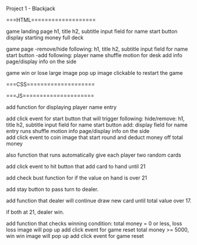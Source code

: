 Project 1 - Blackjack

===HTML===================

game landing page
    h1, title 
    h2, subtitle
    input field for name
    start button
    display starting money
    full deck
    
game page
-remove/hide following:
    h1, title
    h2, subtitle
    input field for name
    start button
-add following:
    player name
    shuffle motion for desk
    add info page/display info on the side

game win or lose
    large image pop up
    image clickable to restart the game    


===CSS====================







===JS=====================

<!-- add event listener on load -->

add function for displaying player name entry

add click event for start button that will trigger following:
    hide/remove:
        h1, title
        h2, subtitle
        input field for name
        start button
    add:
        display field for name entry
        runs shuffle motion
        info page/display info on the side         
add click event to coin image that start round and deduct money off total money

also function that runs automatically give each player two random cards 

add click event to hit button that add card to hand until 21

add check bust function for if the value on hand is over 21

add stay button to pass turn to dealer.

add function that dealer will continue draw new card until total value over 17.

if both at 21, dealer win.

add function that checks winning condition:
    total money = 0 or less, loss
        loss image will pop up
        add click event for game reset
    total money >= 5000, win
        win image will pop up
        add click event for game reset

  










